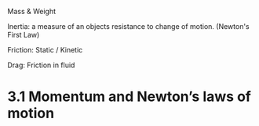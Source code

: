 Mass & Weight

Inertia: a measure of an objects resistance to change of motion. (Newton's First Law)

Friction: Static / Kinetic

Drag: Friction in fluid

# 3.1 Momentum and Newton’s laws of motion
